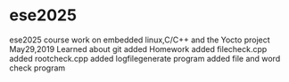 # ese2025
ese2025 course work on embedded linux,C/C++ and the Yocto project
May29,2019  Learned about git
added Homework
added filecheck.cpp
added rootcheck.cpp
added logfilegenerate program
added file and word check program
